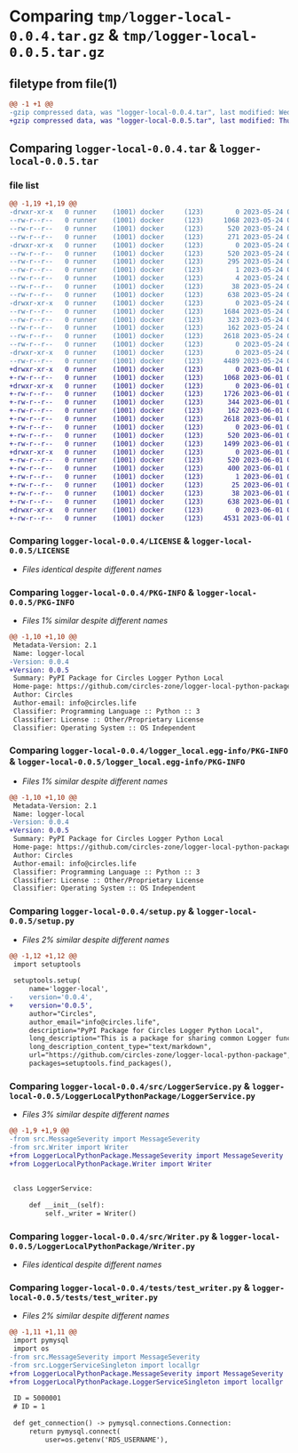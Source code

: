 # Comparing `tmp/logger-local-0.0.4.tar.gz` & `tmp/logger-local-0.0.5.tar.gz`

## filetype from file(1)

```diff
@@ -1 +1 @@
-gzip compressed data, was "logger-local-0.0.4.tar", last modified: Wed May 24 02:22:57 2023, max compression
+gzip compressed data, was "logger-local-0.0.5.tar", last modified: Thu Jun  1 06:38:34 2023, max compression
```

## Comparing `logger-local-0.0.4.tar` & `logger-local-0.0.5.tar`

### file list

```diff
@@ -1,19 +1,19 @@
-drwxr-xr-x   0 runner    (1001) docker     (123)        0 2023-05-24 02:22:57.467477 logger-local-0.0.4/
--rw-r--r--   0 runner    (1001) docker     (123)     1068 2023-05-24 02:22:44.000000 logger-local-0.0.4/LICENSE
--rw-r--r--   0 runner    (1001) docker     (123)      520 2023-05-24 02:22:57.467477 logger-local-0.0.4/PKG-INFO
--rw-r--r--   0 runner    (1001) docker     (123)      271 2023-05-24 02:22:44.000000 logger-local-0.0.4/README.md
-drwxr-xr-x   0 runner    (1001) docker     (123)        0 2023-05-24 02:22:57.467477 logger-local-0.0.4/logger_local.egg-info/
--rw-r--r--   0 runner    (1001) docker     (123)      520 2023-05-24 02:22:57.000000 logger-local-0.0.4/logger_local.egg-info/PKG-INFO
--rw-r--r--   0 runner    (1001) docker     (123)      295 2023-05-24 02:22:57.000000 logger-local-0.0.4/logger_local.egg-info/SOURCES.txt
--rw-r--r--   0 runner    (1001) docker     (123)        1 2023-05-24 02:22:57.000000 logger-local-0.0.4/logger_local.egg-info/dependency_links.txt
--rw-r--r--   0 runner    (1001) docker     (123)        4 2023-05-24 02:22:57.000000 logger-local-0.0.4/logger_local.egg-info/top_level.txt
--rw-r--r--   0 runner    (1001) docker     (123)       38 2023-05-24 02:22:57.467477 logger-local-0.0.4/setup.cfg
--rw-r--r--   0 runner    (1001) docker     (123)      638 2023-05-24 02:22:44.000000 logger-local-0.0.4/setup.py
-drwxr-xr-x   0 runner    (1001) docker     (123)        0 2023-05-24 02:22:57.467477 logger-local-0.0.4/src/
--rw-r--r--   0 runner    (1001) docker     (123)     1684 2023-05-24 02:22:44.000000 logger-local-0.0.4/src/LoggerService.py
--rw-r--r--   0 runner    (1001) docker     (123)      323 2023-05-24 02:22:44.000000 logger-local-0.0.4/src/LoggerServiceSingleton.py
--rw-r--r--   0 runner    (1001) docker     (123)      162 2023-05-24 02:22:44.000000 logger-local-0.0.4/src/MessageSeverity.py
--rw-r--r--   0 runner    (1001) docker     (123)     2618 2023-05-24 02:22:44.000000 logger-local-0.0.4/src/Writer.py
--rw-r--r--   0 runner    (1001) docker     (123)        0 2023-05-24 02:22:44.000000 logger-local-0.0.4/src/__init__.py
-drwxr-xr-x   0 runner    (1001) docker     (123)        0 2023-05-24 02:22:57.467477 logger-local-0.0.4/tests/
--rw-r--r--   0 runner    (1001) docker     (123)     4489 2023-05-24 02:22:44.000000 logger-local-0.0.4/tests/test_writer.py
+drwxr-xr-x   0 runner    (1001) docker     (123)        0 2023-06-01 06:38:34.261656 logger-local-0.0.5/
+-rw-r--r--   0 runner    (1001) docker     (123)     1068 2023-06-01 06:38:24.000000 logger-local-0.0.5/LICENSE
+drwxr-xr-x   0 runner    (1001) docker     (123)        0 2023-06-01 06:38:34.257656 logger-local-0.0.5/LoggerLocalPythonPackage/
+-rw-r--r--   0 runner    (1001) docker     (123)     1726 2023-06-01 06:38:24.000000 logger-local-0.0.5/LoggerLocalPythonPackage/LoggerService.py
+-rw-r--r--   0 runner    (1001) docker     (123)      344 2023-06-01 06:38:24.000000 logger-local-0.0.5/LoggerLocalPythonPackage/LoggerServiceSingleton.py
+-rw-r--r--   0 runner    (1001) docker     (123)      162 2023-06-01 06:38:24.000000 logger-local-0.0.5/LoggerLocalPythonPackage/MessageSeverity.py
+-rw-r--r--   0 runner    (1001) docker     (123)     2618 2023-06-01 06:38:24.000000 logger-local-0.0.5/LoggerLocalPythonPackage/Writer.py
+-rw-r--r--   0 runner    (1001) docker     (123)        0 2023-06-01 06:38:24.000000 logger-local-0.0.5/LoggerLocalPythonPackage/__init__.py
+-rw-r--r--   0 runner    (1001) docker     (123)      520 2023-06-01 06:38:34.261656 logger-local-0.0.5/PKG-INFO
+-rw-r--r--   0 runner    (1001) docker     (123)     1499 2023-06-01 06:38:24.000000 logger-local-0.0.5/README.md
+drwxr-xr-x   0 runner    (1001) docker     (123)        0 2023-06-01 06:38:34.257656 logger-local-0.0.5/logger_local.egg-info/
+-rw-r--r--   0 runner    (1001) docker     (123)      520 2023-06-01 06:38:34.000000 logger-local-0.0.5/logger_local.egg-info/PKG-INFO
+-rw-r--r--   0 runner    (1001) docker     (123)      400 2023-06-01 06:38:34.000000 logger-local-0.0.5/logger_local.egg-info/SOURCES.txt
+-rw-r--r--   0 runner    (1001) docker     (123)        1 2023-06-01 06:38:34.000000 logger-local-0.0.5/logger_local.egg-info/dependency_links.txt
+-rw-r--r--   0 runner    (1001) docker     (123)       25 2023-06-01 06:38:34.000000 logger-local-0.0.5/logger_local.egg-info/top_level.txt
+-rw-r--r--   0 runner    (1001) docker     (123)       38 2023-06-01 06:38:34.261656 logger-local-0.0.5/setup.cfg
+-rw-r--r--   0 runner    (1001) docker     (123)      638 2023-06-01 06:38:24.000000 logger-local-0.0.5/setup.py
+drwxr-xr-x   0 runner    (1001) docker     (123)        0 2023-06-01 06:38:34.257656 logger-local-0.0.5/tests/
+-rw-r--r--   0 runner    (1001) docker     (123)     4531 2023-06-01 06:38:24.000000 logger-local-0.0.5/tests/test_writer.py
```

### Comparing `logger-local-0.0.4/LICENSE` & `logger-local-0.0.5/LICENSE`

 * *Files identical despite different names*

### Comparing `logger-local-0.0.4/PKG-INFO` & `logger-local-0.0.5/PKG-INFO`

 * *Files 1% similar despite different names*

```diff
@@ -1,10 +1,10 @@
 Metadata-Version: 2.1
 Name: logger-local
-Version: 0.0.4
+Version: 0.0.5
 Summary: PyPI Package for Circles Logger Python Local
 Home-page: https://github.com/circles-zone/logger-local-python-package
 Author: Circles
 Author-email: info@circles.life
 Classifier: Programming Language :: Python :: 3
 Classifier: License :: Other/Proprietary License
 Classifier: Operating System :: OS Independent
```

### Comparing `logger-local-0.0.4/logger_local.egg-info/PKG-INFO` & `logger-local-0.0.5/logger_local.egg-info/PKG-INFO`

 * *Files 1% similar despite different names*

```diff
@@ -1,10 +1,10 @@
 Metadata-Version: 2.1
 Name: logger-local
-Version: 0.0.4
+Version: 0.0.5
 Summary: PyPI Package for Circles Logger Python Local
 Home-page: https://github.com/circles-zone/logger-local-python-package
 Author: Circles
 Author-email: info@circles.life
 Classifier: Programming Language :: Python :: 3
 Classifier: License :: Other/Proprietary License
 Classifier: Operating System :: OS Independent
```

### Comparing `logger-local-0.0.4/setup.py` & `logger-local-0.0.5/setup.py`

 * *Files 2% similar despite different names*

```diff
@@ -1,12 +1,12 @@
 import setuptools
 
 setuptools.setup(
     name='logger-local',
-    version='0.0.4',
+    version='0.0.5',
     author="Circles",
     author_email="info@circles.life",
     description="PyPI Package for Circles Logger Python Local",
     long_description="This is a package for sharing common Logger function used in different repositories",
     long_description_content_type="text/markdown",
     url="https://github.com/circles-zone/logger-local-python-package",
     packages=setuptools.find_packages(),
```

### Comparing `logger-local-0.0.4/src/LoggerService.py` & `logger-local-0.0.5/LoggerLocalPythonPackage/LoggerService.py`

 * *Files 3% similar despite different names*

```diff
@@ -1,9 +1,9 @@
-from src.MessageSeverity import MessageSeverity
-from src.Writer import Writer
+from LoggerLocalPythonPackage.MessageSeverity import MessageSeverity
+from LoggerLocalPythonPackage.Writer import Writer
 
 
 class LoggerService:
 
     def __init__(self):
         self._writer = Writer()
```

### Comparing `logger-local-0.0.4/src/Writer.py` & `logger-local-0.0.5/LoggerLocalPythonPackage/Writer.py`

 * *Files identical despite different names*

### Comparing `logger-local-0.0.4/tests/test_writer.py` & `logger-local-0.0.5/tests/test_writer.py`

 * *Files 2% similar despite different names*

```diff
@@ -1,11 +1,11 @@
 import pymysql
 import os
-from src.MessageSeverity import MessageSeverity
-from src.LoggerServiceSingleton import locallgr
+from LoggerLocalPythonPackage.MessageSeverity import MessageSeverity
+from LoggerLocalPythonPackage.LoggerServiceSingleton import locallgr
 
 ID = 5000001
 # ID = 1
 
 def get_connection() -> pymysql.connections.Connection:
     return pymysql.connect(
         user=os.getenv('RDS_USERNAME'),
```

